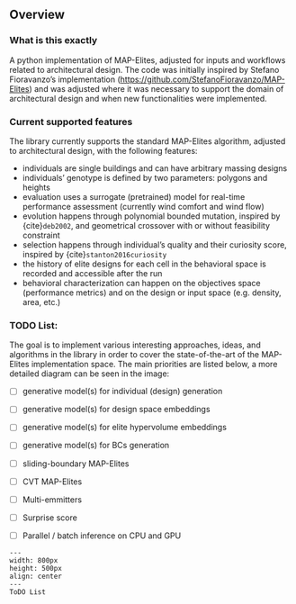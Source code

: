 ## Overview

### What is this exactly

A python implementation of MAP-Elites, adjusted for inputs and workflows related to architectural design.  The code was initially inspired by Stefano Fioravanzo’s implementation (https://github.com/StefanoFioravanzo/MAP-Elites) and was adjusted where it was necessary to support the domain of architectural design and when new functionalities were implemented.

### Current supported features

The library currently supports the standard MAP-Elites algorithm, adjusted to architectural design, with the following features:

* individuals are single buildings and can have arbitrary massing designs
* individuals’ genotype is defined by two parameters: polygons and heights
* evaluation uses a surrogate (pretrained) model for real-time performance assessment (currently wind comfort and wind flow)
* evolution happens through polynomial bounded mutation, inspired by {cite}`deb2002`, and geometrical crossover with or without feasibility constraint 
* selection happens through individual’s quality and their curiosity score, inspired by {cite}`stanton2016curiosity`
* the history of elite designs for each cell in the behavioral space is recorded and accessible after the run
* behavioral characterization can happen on the objectives space (performance metrics) and on the design or input space (e.g. density, area, etc.) 

### TODO List:

The goal is to implement various interesting approaches, ideas, and algorithms in the library in order to cover the state-of-the-art of the MAP-Elites implementation space. The main priorities are listed below, a more detailed diagram can be seen in the image:

- [ ] generative model(s) for individual (design) generation
- [ ] generative model(s) for design space embeddings
- [ ] generative model(s) for elite hypervolume embeddings
- [ ] generative model(s) for BCs generation
- [ ] sliding-boundary MAP-Elites
- [ ] CVT MAP-Elites
- [ ] Multi-emmitters
- [ ] Surprise score
- [ ] Parallel / batch inference on CPU and GPU



```{figure} ./introduction.assets/todo.jpg
---
width: 800px
height: 500px
align: center
---
ToDO List
```


```{bibliography} references.bib

```

